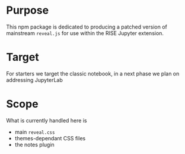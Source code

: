 # Purpose

This npm package is dedicated to producing a patched version of mainstream `reveal.js` for use within the RISE Jupyter extension.

# Target

For starters we target the classic notebook, in a next phase we plan on addressing JupyterLab

# Scope

What is currently handled here is

- main `reveal.css`
- themes-dependant CSS files
- the notes plugin
